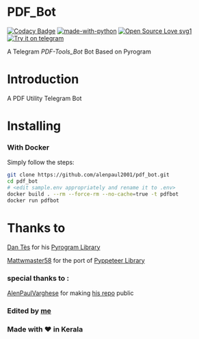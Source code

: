 # PDF_Bot
[![Codacy Badge](https://app.codacy.com/project/badge/Grade/165cc3bc283f46879e0e0ed27abdc4a2)](https://www.codacy.com/gh/alenpaul2001/Web-Screenshot-Bot/dashboard?utm_source=github.com&amp;utm_medium=referral&amp;utm_content=alenpaul2001/Web-Screenshot-Bot&amp;utm_campaign=Badge_Grade)
[![made-with-python](https://img.shields.io/badge/Made%20with-Python-1f425f.svg)](https://www.python.org/) [![Open Source Love svg1](https://badges.frapsoft.com/os/v1/open-source.svg?v=103)](https://github.com/ellerbrock/open-source-badges/)
[![Try it on telegram](https://img.shields.io/badge/try%20it-on%20telegram-0088cc.svg)](http://t.me/BetterWebShotBot)

A Telegram _PDF-Tools_Bot_ Bot Based on Pyrogram
# Introduction

A PDF Utility Telegram Bot

# Installing 

### <b>With Docker</b>
Simply follow the steps:

```sh
git clone https://github.com/alenpaul2001/pdf_bot.git
cd pdf_bot
# <edit sample.env appropriately and rename it to .env>
docker build . --rm --force-rm --no-cache=true -t pdfbot
docker run pdfbot
```

# Thanks to

[Dan Tès](https://telegram.dog/haskell) for his [Pyrogram Library](https://github.com/pyrogram/pyrogram)

[Mattwmaster58](https://github.com/Mattwmaster58) for the port of [Pyppeteer Library](https://github.com/pyppeteer/pyppeteer)

### special thanks to :
[AlenPaulVarghese](https://github.com/alenpaul2001) for making [his repo](https://github.com/alenpaul2001/pdf_bot) public

### Edited by [me](https://github.com/hybridvamp)
### Made with ❤️️ in Kerala
